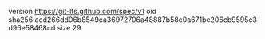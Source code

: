 version https://git-lfs.github.com/spec/v1
oid sha256:acd266dd06b8549ca36972706a48887b58c0a671be206cb9595c3d96e58468cd
size 29

